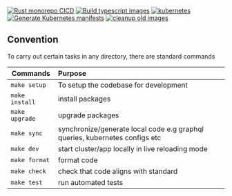 [![Rust monorepo CICD](https://github.com/Oyelowo/modern-distributed-app-template/actions/workflows/rust.yaml/badge.svg?branch=master)](https://github.com/Oyelowo/modern-distributed-app-template/actions/workflows/rust.yaml)        [![Build typescript images](https://github.com/Oyelowo/modern-distributed-app-template/actions/workflows/typescript.yaml/badge.svg)](https://github.com/Oyelowo/modern-distributed-app-template/actions/workflows/typescript.yaml)          [![kubernetes](https://github.com/Oyelowo/modern-distributed-app-template/actions/workflows/kubernetes.yaml/badge.svg)](https://github.com/Oyelowo/modern-distributed-app-template/actions/workflows/kubernetes.yaml)         [![Generate Kubernetes manifests](https://github.com/Oyelowo/modern-distributed-app-template/actions/workflows/generate-kubernetes-manifests.yaml/badge.svg)](https://github.com/Oyelowo/modern-distributed-app-template/actions/workflows/generate-kubernetes-manifests.yaml)               [![cleanup old images](https://github.com/Oyelowo/modern-distributed-app-template/actions/workflows/delete-old-images.yaml/badge.svg)](https://github.com/Oyelowo/modern-distributed-app-template/actions/workflows/delete-old-images.yaml)
 
## Convention
To carry out certain tasks in any directory, there are standard commands

| Commands   |      Purpose      
|----------|:-------------
| `make setup`    | To setup the codebase for development| 
| `make install`  | install packages   |   
| `make upgrade`  | upgrade packages |    
| `make sync`     | synchronize/generate local code e.g graphql queries, kubernetes configs etc |    
| `make dev`      | start cluster/app locally in live reloading mode |    
| `make format`   | format code |   
| `make check`    | check that code aligns with standard |    
| `make test`     | run automated tests |    

